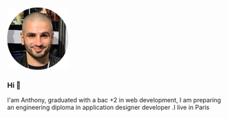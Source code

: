 ![Cover](https://github.com/AnthonyDos/AnthonyDos/blob/main/img/anthony.png)
### Hi 👋

<p>I'am Anthony, graduated with a bac +2 in web development, I am preparing an engineering diploma in application designer developer .I live in Paris</p>

<!--
**AnthonyDos/AnthonyDos** is a ✨ _special_ ✨ repository because its `README.md` (this file) appears on your GitHub profile.

Here are some ideas to get you started:

- 🔭 I’m currently working on ...
- 🌱 I’m currently learning ...
- 👯 I’m looking to collaborate on ...
- 🤔 I’m looking for help with ...
- 💬 Ask me about ...
- 📫 How to reach me: ...
- 😄 Pronouns: ...
- ⚡ Fun fact: ...
-->
